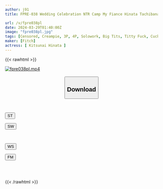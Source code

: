 ```yaml
---
author: j91
title: FPRE-038 Wedding Celebration NTR Camp My Fiance Hinata Tachibana Is Drowning In Pleasure During The Event Planned By Her Company

url: /v/fpre038pl
date: 2024-03-29T01:40:00Z
image: "fpre038pl.jpg"
tags: [Censored, Creampie, 3P, 4P, Solowork, Big Tits, Titty Fuck, Cuckold	]
maker: [Fitch]
actress: [ Kitsunai Hinata ]
---
```



{{< rawhtml >}}

<div class="video" data-videoid="R9WAy97ZvmUdVRG">
    <a href="javascript:;">
        <img src="/v/fpre038pl/fpre038pl.jpg" width="WIDTH" height="HEIGHT" alt="fpre038pl.mp4" loading="lazy">
    </a>
</div>

<script type="text/javascript" src="https://j91.asia/asset/on-demand-st.js"></script>

<br>
  <link rel="stylesheet" href="https://j91.asia/asset/bs5.css">
  
  <center>
  <button class="btn btn-primary" type="button" data-bs-toggle="collapse" data-bs-target=".multi-collapse" aria-expanded="false" aria-controls="multiCollapseExample1 multiCollapseExample2"><h2>Download</h2></button></center>
</p>
<div class="row">
  <div class="col">
    <div class="collapse multi-collapse" id="multiCollapseExample1">
      <div class="card card-body">
	      	      <br>
<div class="buttons">  
<p><a href="https://streamtape.to/v/R9WAy97ZvmUdVRG" target="_blank"><button class="btn-hover color-3"><i class="fa fa-download"></i> ST</button></a></p>
<p><a href="https://asnwish.com/gfp8nqn2huto" target="_blank"><button class="btn-hover color-2"><i class="fa fa-download"></i> SW</button></a></p></div>
    </div>
  </div>
</div>
  <div class="col">
    <div class="collapse multi-collapse" id="multiCollapseExample2">
      <div class="card card-body">
	      <br>
<div class="buttons">
<p><a href="https://wolfstream.tv/rfgiz8boay01"><button class="btn-hover color-9"><i class="fa fa-download"></i> WS</button></a></p>
<p><a href="https://filemoon.sx/d/23s6kqbhsayg"><button class="btn-hover color-8"><i class="fa fa-download"></i> FM</button></a></p></div>
<br><br>
      </div>
    </div>
  </div>
</div>

{{< /rawhtml >}}